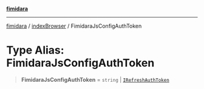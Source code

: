 [**fimidara**](../../README.md)

***

[fimidara](../../modules.md) / [indexBrowser](../README.md) / FimidaraJsConfigAuthToken

# Type Alias: FimidaraJsConfigAuthToken

> **FimidaraJsConfigAuthToken** = `string` \| [`IRefreshAuthToken`](../interfaces/IRefreshAuthToken.md)

